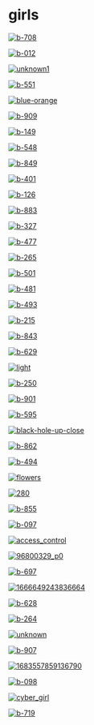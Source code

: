 # girls

<a href="b-708.jpg"><img alt="b-708" src="b-708.jpg"></a>

<a href="b-012.jpg"><img alt="b-012" src="b-012.jpg"></a>

<a href="unknown1.png"><img alt="unknown1" src="unknown1.png"></a>

<a href="b-551.jpg"><img alt="b-551" src="b-551.jpg"></a>

<a href="blue-orange.jpeg"><img alt="blue-orange" src="blue-orange.jpeg"></a>

<a href="b-909.jpg"><img alt="b-909" src="b-909.jpg"></a>

<a href="b-149.jpg"><img alt="b-149" src="b-149.jpg"></a>

<a href="b-548.jpg"><img alt="b-548" src="b-548.jpg"></a>

<a href="b-849.jpg"><img alt="b-849" src="b-849.jpg"></a>

<a href="b-401.jpg"><img alt="b-401" src="b-401.jpg"></a>

<a href="b-126.jpg"><img alt="b-126" src="b-126.jpg"></a>

<a href="b-883.jpg"><img alt="b-883" src="b-883.jpg"></a>

<a href="b-327.jpg"><img alt="b-327" src="b-327.jpg"></a>

<a href="b-477.jpg"><img alt="b-477" src="b-477.jpg"></a>

<a href="b-265.jpg"><img alt="b-265" src="b-265.jpg"></a>

<a href="b-501.jpg"><img alt="b-501" src="b-501.jpg"></a>

<a href="b-481.jpg"><img alt="b-481" src="b-481.jpg"></a>

<a href="b-493.jpg"><img alt="b-493" src="b-493.jpg"></a>

<a href="b-215.jpg"><img alt="b-215" src="b-215.jpg"></a>

<a href="b-843.jpg"><img alt="b-843" src="b-843.jpg"></a>

<a href="b-629.jpg"><img alt="b-629" src="b-629.jpg"></a>

<a href="light.png"><img alt="light" src="light.png"></a>

<a href="b-250.jpg"><img alt="b-250" src="b-250.jpg"></a>

<a href="b-901.jpg"><img alt="b-901" src="b-901.jpg"></a>

<a href="b-595.jpg"><img alt="b-595" src="b-595.jpg"></a>

<a href="black-hole-up-close.png"><img alt="black-hole-up-close" src="black-hole-up-close.png"></a>

<a href="b-862.jpg"><img alt="b-862" src="b-862.jpg"></a>

<a href="b-494.jpg"><img alt="b-494" src="b-494.jpg"></a>

<a href="flowers.png"><img alt="flowers" src="flowers.png"></a>

<a href="280.jpg"><img alt="280" src="280.jpg"></a>

<a href="b-855.jpg"><img alt="b-855" src="b-855.jpg"></a>

<a href="b-097.jpg"><img alt="b-097" src="b-097.jpg"></a>

<a href="access_control.jpg"><img alt="access_control" src="access_control.jpg"></a>

<a href="96800329_p0.png"><img alt="96800329_p0" src="96800329_p0.png"></a>

<a href="b-697.jpg"><img alt="b-697" src="b-697.jpg"></a>

<a href="1666649243836664.jpg"><img alt="1666649243836664" src="1666649243836664.jpg"></a>

<a href="b-628.jpg"><img alt="b-628" src="b-628.jpg"></a>

<a href="b-264.jpg"><img alt="b-264" src="b-264.jpg"></a>

<a href="unknown.png"><img alt="unknown" src="unknown.png"></a>

<a href="b-907.jpg"><img alt="b-907" src="b-907.jpg"></a>

<a href="1683557859136790.png"><img alt="1683557859136790" src="1683557859136790.png"></a>

<a href="b-098.jpg"><img alt="b-098" src="b-098.jpg"></a>

<a href="cyber_girl.jpg"><img alt="cyber_girl" src="cyber_girl.jpg"></a>

<a href="b-719.jpg"><img alt="b-719" src="b-719.jpg"></a>

